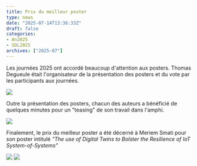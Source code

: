 ```yaml
---
title: Prix du meilleur poster
type: news
date: "2025-07-14T13:36:33Z"
draft: false
categories:
- An2025
- SDL2025
archives: ["2025-07"]
---
```


Les journées 2025 ont accordé beaucoup d'attention aux posters. Thomas Degueule était l'organisateur de la présentation des posters et du vote par les participants aux journées. 

![](https://gdr-gpl.cnrs.fr/wp-content/uploads/2025/07/GPL25_Posters2.jpg)

Outre la présentation des posters, chacun des auteurs a bénéficié de quelques minutes pour un "teasing" de son travail dans l'amphi.

![](https://gdr-gpl.cnrs.fr/wp-content/uploads/2025/07/GPL25_Posters1.jpg)

Finalement, le prix du meilleur poster a été décerné à Meriem Smati pour son poster intitulé _"The use of Digital Twins to Bolster the Resilience of IoT System-of-Systems"_

![](https://gdr-gpl.cnrs.fr/wp-content/uploads/2025/07/GPL25-Posters3.jpg) ![](https://gdr-gpl.cnrs.fr/wp-content/uploads/2025/07/GPL25-Posters4.jpg)
